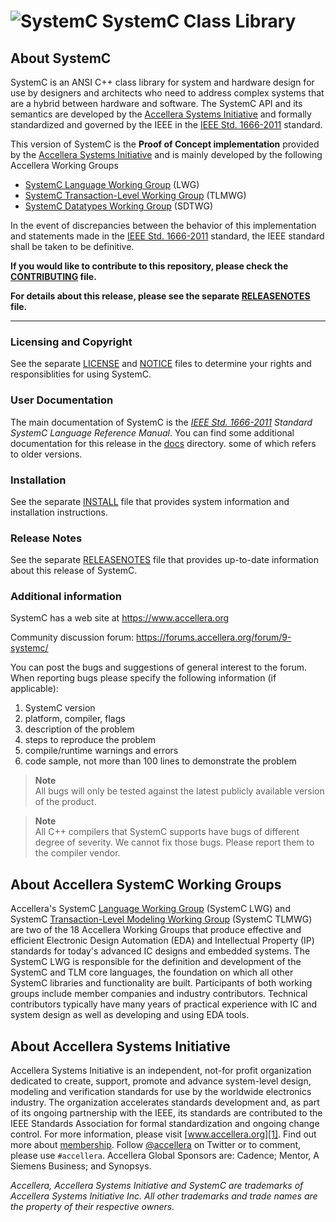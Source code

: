 ![SystemC][logo]
SystemC Class Library
=====================

About SystemC
-------------

  SystemC is an ANSI C++ class library for system and hardware design for use by
  designers and architects who need to address complex systems that are a hybrid
  between hardware and software.  The SystemC API and its semantics are
  developed by the [Accellera Systems Initiative][1] and formally standardized
  and governed by the IEEE in the [IEEE Std. 1666-2011][2] standard.

  This version of SystemC is the **Proof of Concept implementation** provided by
  the [Accellera Systems Initiative][1] and is mainly developed by the following
  Accellera Working Groups

  * [SystemC Language Working Group][3] (LWG)
  * [SystemC Transaction-Level Working Group][4] (TLMWG)
  * [SystemC Datatypes Working Group][5] (SDTWG)

  In the event of discrepancies between the behavior of this implementation and
  statements made in the [IEEE Std. 1666-2011][2] standard, the IEEE standard
  shall be taken to be definitive.

  **If you would like to contribute to this repository,
    please check the [CONTRIBUTING](CONTRIBUTING.md) file.**

  **For details about this release, please see the separate
    [RELEASENOTES](RELEASENOTES) file.**

-------------------------------------------------------------------------------

### Licensing and Copyright

  See the separate [LICENSE](LICENSE) and [NOTICE](NOTICE) files to determine
  your rights and responsiblities for using SystemC.

### User Documentation

  The main documentation of SystemC is the _[IEEE Std. 1666-2011][2]
  Standard SystemC Language Reference Manual_.
  You can find some additional documentation for this release in the
  [docs](docs) directory. some of which refers to older versions.

### Installation

  See the separate [INSTALL](INSTALL.md) file that provides system
  information and installation instructions.

### Release Notes

  See the separate [RELEASENOTES](RELEASENOTES) file that provides
  up-to-date information about this release of SystemC.

### Additional information

  SystemC has a web site at https://www.accellera.org

  Community discussion forum: https://forums.accellera.org/forum/9-systemc/

  You can post the bugs and suggestions of general interest to the forum.
  When reporting bugs please specify the following information
  (if applicable):

  1. SystemC version
  2. platform, compiler, flags
  3. description of the problem
  4. steps to reproduce the problem
  5. compile/runtime warnings and errors
  6. code sample, not more than 100 lines to demonstrate the problem

  > **Note**  
  >  All bugs will only be tested against the latest publicly available
  >  version of the product.

  > **Note**  
  >  All C++ compilers that SystemC supports have bugs of different
  >  degree of severity. We cannot fix those bugs.
  >  Please report them to the compiler vendor.

About Accellera SystemC Working Groups
--------------------------------------

  Accellera's SystemC [Language Working Group][3] (SystemC LWG) and SystemC
  [Transaction-Level Modeling Working Group][4] (SystemC TLMWG) are two of the
  18 Accellera Working Groups that produce effective and efficient Electronic
  Design Automation (EDA) and Intellectual Property (IP) standards for today's
  advanced IC designs and embedded systems.  The SystemC LWG is responsible for
  the definition and development of the SystemC and TLM core languages, the
  foundation on which all other SystemC libraries and functionality are built.
  Participants of both working groups include member companies and industry
  contributors. Technical contributors typically have many years of practical
  experience with IC and system design as well as developing and using EDA
  tools.

About Accellera Systems Initiative
----------------------------------

  Accellera Systems Initiative is an independent, not-for profit organization
  dedicated to create, support, promote and advance system-level design,
  modeling and verification standards for use by the worldwide electronics
  industry.  The organization accelerates standards development and, as part of
  its ongoing partnership with the IEEE, its standards are contributed to the
  IEEE Standards Association for formal standardization and ongoing change
  control.  For more information, please visit [www.accellera.org][1].  Find out
  more about [membership][6]. Follow [@accellera][7] on Twitter or to comment,
  please use `#accellera`.  Accellera Global Sponsors are: Cadence; Mentor, A
  Siemens Business; and Synopsys.

_Accellera, Accellera Systems Initiative and SystemC are trademarks of
 Accellera Systems Initiative Inc. All other trademarks and trade names
 are the property of their respective owners._

[1]: https://accellera.org
[2]: https://ieeexplore.ieee.org/document/6134619/
[3]: https://accellera.org/activities/working-groups/systemc-language
[4]: https://accellera.org/activities/working-groups/systemc-tlm
[5]: https://accellera.org/activities/working-groups/systemc-datatypes
[6]: https://accellera.org/about/join/
[7]: https://twitter.com/accellera
[logo]: https://www.accellera.org/images/about/policies/logos/logo_systemc.gif
